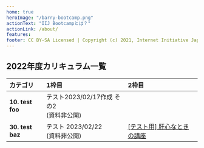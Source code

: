 ```yaml
---
home: true
heroImage: "/barry-bootcamp.png"
actionText: "IIJ Bootcampとは？"
actionLink: /about/
features:
footer: CC BY-SA Licensed | Copyright (c) 2021, Internet Initiative Japan Inc.
---
```


## 2022年度カリキュラム一覧

<!-- BOOTCAMP-LGW BEGIN LESSONS TABLE -->
| カテゴリ | 1枠目 | 2枠目 |
| :-- | :-- | :-- |
| **10. test foo** | テスト2023/02/17作成 その2<br>(資料非公開) |
| **30. test baz** | テスト 2023/02/22<br>(資料非公開) | [\[テスト用\] 肝心なときの講座](https://github.com/igrep/) |
<!-- BOOTCAMP-LGW END LESSONS TABLE -->

